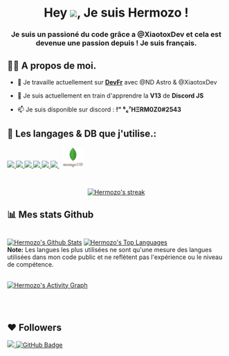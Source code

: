 <h1 align="center">Hey <img src="https://raw.githubusercontent.com/MartinHeinz/MartinHeinz/master/wave.gif" width="30px">, Je suis Hermozo !</h1>
<h3 align="center">Je suis un passioné du code grâce a @XiaotoxDev et cela est devenue une passion depuis ! Je suis français.</h3>


## 🙋‍♂️ A propos de moi.

- 🔭 Je travaille actuellement sur  **[DevFr](https://devfr.xyz/)** avec @ND Astro & @XiaotoxDev

- 🌱 Je suis actuellement en train d'apprendre la  **V13** de **Discord JS**

- 📫 Je suis disponible sur discord : **!" ⁶₆⁷HΞRM0Z0#2543**

## 🚀 Les langages & DB que j'utilise.:

<p align="left"> 
    <a href="https://www.java.com" target="_blank"> <img src="https://img.icons8.com/color/48/000000/java-coffee-cup-logo.png"/> </a>
    <a href="https://developer.mozilla.org/en-US/docs/Web/JavaScript" target="_blank"> <img src="https://img.icons8.com/color/48/000000/javascript.png"/> </a> 
    <a href="https://www.w3.org/html/" target="_blank"> <img src="https://img.icons8.com/color/48/000000/html-5.png"/> </a> 
    <a href="https://www.w3schools.com/css/" target="_blank"> <img src="https://img.icons8.com/color/48/000000/css3.png"/> </a> 
    <a href="https://www.python.org" target="_blank"> <img src="https://img.icons8.com/color/48/000000/python.png"/> </a> 
    <a style="padding-right:8px;" href="https://nodejs.org" target="_blank"> <img src="https://img.icons8.com/color/48/000000/nodejs.png"/> </a> 
    <a href="https://www.mongodb.com/" target="_blank"> <img src="https://raw.githubusercontent.com/devicons/devicon/master/icons/mongodb/mongodb-original-wordmark.svg" alt="mongodb" width="48" height="48"/> </a> 
</p>

<!-- [![Javascript Badge](https://img.shields.io/badge/-Javascript-F0DB4F?style=for-the-badge&labelColor=black&logo=javascript&logoColor=F0DB4F)](#) [![Typescript Badge](https://img.shields.io/badge/-Typescript-007acc?style=for-the-badge&labelColor=black&logo=typescript&logoColor=007acc)](#) [![Nodejs Badge](https://img.shields.io/badge/-Nodejs-3C873A?style=for-the-badge&labelColor=black&logo=node.js&logoColor=3C873A)](#) [![GraphQL Badge](https://img.shields.io/badge/-GraphQl-e535ab?style=for-the-badge&labelColor=black&logo=node.js&logoColor=e535ab)](#) -->
<br/>

<p align="center">
    <a href="https://github.com/Hermozot/github-readme-streak-stats">
        <img title="🔥 Obtenez les statistiques des stries pour votre profil sur git.io/streak-stats." alt="Hermozo's streak" src="https://github-readme-streak-stats.herokuapp.com/?user=Hermozot&theme=black-ice&hide_border=true&stroke=0000&background=060A0CD0"/>
    </a>
</p>

## 📊 Mes stats Github

  <br/>
    <a href="https://github.com/Hermozot/github-readme-stats"><img alt="Hermozo's Github Stats" src="https://github-readme-stats.vercel.app/api?username=Hermozot&show_icons=true&count_private=true&theme=react&hide_border=true&bg_color=0D1117" /></a>
  <a href="https://github.com/Hermozot/github-readme-stats"><img alt="Hermozo's Top Languages" src="https://github-readme-stats.vercel.app/api/top-langs/?username=Hermozot&langs_count=8&count_private=true&layout=compact&theme=react&hide_border=true&bg_color=0D1117" /></a>
  <br/>
  <b>Note:</b> Les langues les plus utilisées ne sont qu'une mesure des langues utilisées dans mon code public et ne reflètent pas l'expérience ou le niveau de compétence.


<br/>
<br/>

<a href="https://github.com/Hermozot/github-readme-activity-graph"><img alt="Hermozo's Activity Graph" src="https://activity-graph.herokuapp.com/graph?username=Hermozot&bg_color=0D1117&color=5BCDEC&line=5BCDEC&point=FFFFFF&hide_border=true" /></a>

<br/>
<br/>

## ❤ Followers
<a href="https://github.com/Meghna-DAS/github-profile-views-counter">
    <img src="https://komarev.com/ghpvc/?username=Hermozot">
</a>
<a href="https://github.com/Hermozot?tab=followers"><img src="https://img.shields.io/github/followers/Hermozot?label=Followers&style=social" alt="GitHub Badge"></a>
